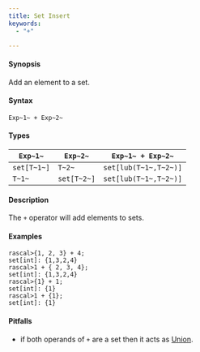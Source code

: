 ```yaml
---
title: Set Insert
keywords:
  - "+"

---
```


#### Synopsis

Add an element to a set.

#### Syntax

`Exp~1~ + Exp~2~`

#### Types


| `Exp~1~`    |  `Exp~2~`    | `Exp~1~ + Exp~2~`       |
| --- | --- | --- |
| `set[T~1~]` |  `T~2~`      | `set[lub(T~1~,T~2~)]`   |
| `T~1~`      |  `set[T~2~]` | `set[lub(T~1~,T~2~)]`   |


#### Description

The `+` operator will add elements to sets.

#### Examples


```rascal-shell 
rascal>{1, 2, 3} + 4;
set[int]: {1,3,2,4}
rascal>1 + { 2, 3, 4};
set[int]: {1,3,2,4}
rascal>{1} + 1;
set[int]: {1}
rascal>1 + {1};
set[int]: {1}
```

#### Pitfalls

*  if both operands of `+` are a set then it acts as [Union](../../../../../Rascal/Expressions/Values/Set/Union/).


